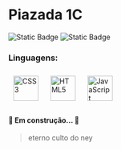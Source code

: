 # Piazada 1C

![Static Badge](https://img.shields.io/badge/Status%3A%20-%20Em%20desenvolvimento%20-%20blue) ![Static Badge](https://img.shields.io/badge/Membros%3A%20-%204%20-%20green)

### Linguagens:  

<div align="left">   
<a href="https://www.w3schools.com/css/" target="_blank"><img style="margin: 10px" src="https://profilinator.rishav.dev/skills-assets/css3-original-wordmark.svg" alt="CSS3" height="50" /></a>  
<a href="https://en.wikipedia.org/wiki/HTML5" target="_blank"><img style="margin: 10px" src="https://profilinator.rishav.dev/skills-assets/html5-original-wordmark.svg" alt="HTML5" height="50" /></a>  
<a href="https://www.javascript.com/" target="_blank"><img style="margin: 10px" src="https://profilinator.rishav.dev/skills-assets/javascript-original.svg" alt="JavaScript" height="50" /></a> 
</div>

#### 🚧   Em construção...  🚧

> eterno culto do ney

